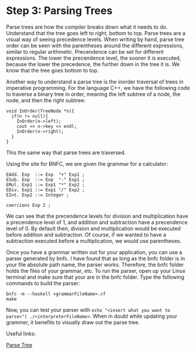 # Step 3: Parsing Trees

Parse trees are how the compiler breaks down what it needs to do. Understand that the tree goes left to right, bottom to top. Parse trees are a visual way of seeing precedence levels. When writing by hand, parse tree order can be seen with the parentheses around the different expressions, similar to regular arithmetic. Precendence can be set for different expressions. The lower the precendence level, the sooner it is executed, because the lower the precedence, the further down in the tree it is. We know that the tree goes bottom to top. 

Another way to understand a parse tree is the inorder traversal of trees in imperative programming. For the language C++, we have the following code to traverse a binary tree in order, meaning the left subtree of a node, the node, and then the right subtree:
```
void InOrder(TreeNode *n){
  if(n != null){
    InOrder(n->left);
    cout << n->key << endl;
    InOrder(n->right);
  }
}
```
This the same way that parse trees are traversed.

Using the site for BNFC, we are given the grammar for a calculator:
```
EAdd. Exp  ::= Exp  "+" Exp1 ;
ESub. Exp  ::= Exp  "-" Exp1 ;
EMul. Exp1 ::= Exp1 "*" Exp2 ;
EDiv. Exp1 ::= Exp1 "/" Exp2 ;
EInt. Exp2 ::= Integer ;

coercions Exp 2 ;
```
We can see that the precendence levels for division and multiplication have a precendence level of 1, and addition and subtraction have a precendence level of 0. By default then, division and multiplication would be executed before addition and subtraction. Of course, if we wanted to have a subtraction executed before a multiplication, we would use parentheses.

Once you have a grammar written out for your application, you can use a parser generated by bnfc. I have found that as long as the bnfc folder is in your file absolute path name, the parser works. Therefore, the bnfc folder holds the files of your grammar, etc. To run the parser, open up your Linux terminal and make sure that your are in the bnfc folder. Type the following commands to build the parser:
```
bnfc -m --haskell <grammarFileName>.cf
make
```
Now, you can test your parser with `echo "<insert what you want to parse>"| ./<interpreterFileName>`. When in doubt while updating your grammer, it benefits to visually draw out the parse tree.

Useful links:

[Parse Tree](https://runestone.academy/runestone/books/published/pythonds/Trees/ParseTree.html)
